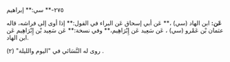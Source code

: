 ٢٧٥-** سي:** إبراهيم

**عَن:** ابن الهاد (سي) ،** عَن أبي إسحاق عَن البراء في القول:** إذا أوى إلى فراشه، قاله عثمان بْن عَمْرو (سي) ، عَن سَعِيد عَن إِبْرَاهِيم،** وفي نسخة:** عَن سَعِيد بْن إِبْرَاهِيم عَن ابن الهاد.

روى له النَّسَائي في "اليوم والليلة" (٢) .